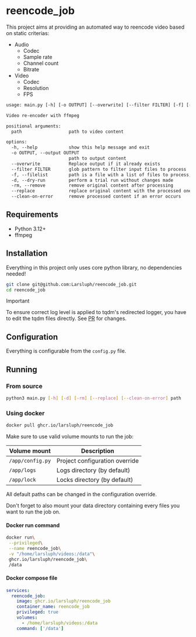 # reencode_job

This project aims at providing an automated way to reencode video based on static criterias:

- Audio
  - Codec
  - Sample rate
  - Channel count
  - Bitrate
- Video
  - Codec
  - Resolution
  - FPS

```txt
usage: main.py [-h] [-o OUTPUT] [--overwrite] [--filter FILTER] [-f] [-d] [-rm] [--replace] [--clean-on-error] path

Video re-encoder with ffmpeg

positional arguments:
  path                  path to video content

options:
  -h, --help            show this help message and exit
  -o OUTPUT, --output OUTPUT
                        path to output content
  --overwrite           Replace output if it already exists
  --filter FILTER       glob pattern to filter input files to process
  -f, --filelist        path is a file with a list of files to process, if OUTPUT is specified the file list should be composed of alternating lines of input and output filenames
  -d, --dry-run         perform a trial run without changes made
  -rm, --remove         remove original content after processing
  --replace             replace original content with the processed one
  --clean-on-error      remove processed content if an error occurs
```

## Requirements

- Python 3.12+
- ffmpeg

## Installation

Everything in this project only uses core python library, no dependencies needed!

```sh
git clone git@github.com:Larsluph/reencode_job.git
cd reencode_job
```

> [!IMPORTANT]
> To ensure correct log level is applied to tqdm's redirected logger, you have to edit the tqdm files directly.
> See [PR](https://github.com/tqdm/tqdm/pull/1333) for changes.

## Configuration

Everything is configurable from the `config.py` file.

## Running

### From source

```sh
python3 main.py [-h] [-d] [-rm] [--replace] [--clean-on-error] path
```

### Using docker

```sh
docker pull ghcr.io/larsluph/reencode_job
```

Make sure to use valid volume mounts to run the job:

| Volume mount     | Description                    |
|------------------|--------------------------------|
| `/app/config.py` | Project configuration override |
| `/app/logs`      | Logs directory (by default)    |
| `/app/lock`      | Locks directory (by default)   |

All default paths can be changed in the configuration override.

Don't forget to also mount your data directory containing every files you want to run the job on.

#### Docker run command

```sh
docker run\
 --privileged\
 --name reencode_job\
 -v "/home/larsluph/videos:/data"\
 ghcr.io/larsluph/reencode_job\
 /data
```

#### Docker compose file

```yml
services:
  reencode_job:
    image: ghcr.io/larsluph/reencode_job
    container_name: reencode_job
    privileged: true
    volumes:
      - /home/larsluph/videos:/data
    command: ['/data']
```
